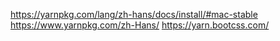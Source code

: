 

https://yarnpkg.com/lang/zh-hans/docs/install/#mac-stable
https://www.yarnpkg.com/zh-Hans/
https://yarn.bootcss.com/






